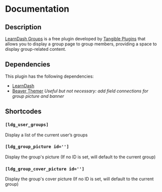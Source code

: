 # Documentation

## Description

[LearnDash Groups](tangibleplugins.com/) is a free plugin developed by [Tangible Plugins](tangibleplugins.com/) that allows you to display a group page to group members, providing a space to  display group-related content.

## Dependencies

This plugin has the following dependencies:

- [LearnDash](https://www.learndash.com/)
- [Beaver Themer](tangibleplugins.com/)  *Useful but not necessary: add field connections for group picture and banner*

## Shortcodes

### ```[ldg_user_groups]``` 
Display a list of the current user’s groups

### ```[ldg_group_picture id='']```
Display the group's picture (If no ID is set, will default to the current group)

### ```[ldg_group_cover_picture id='']```
Display the group's cover picture (If no ID is set, will default to the current group)

